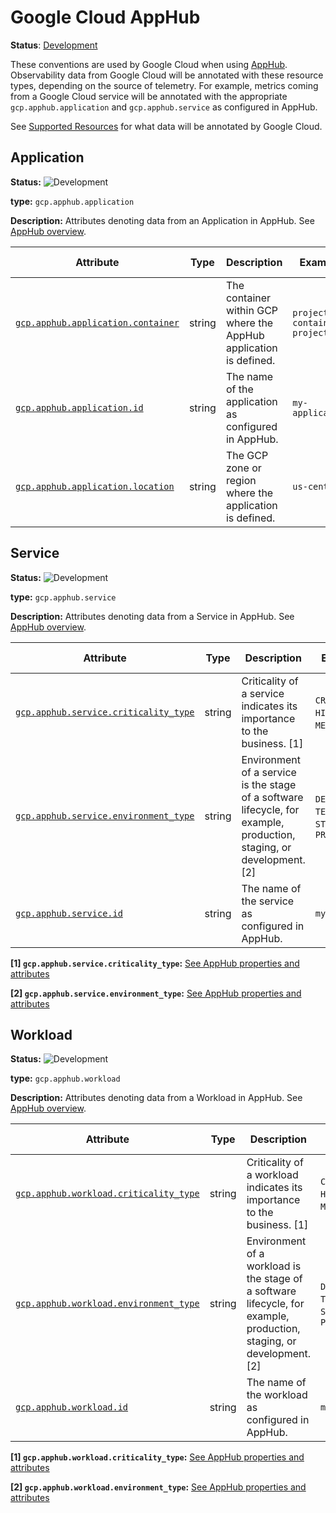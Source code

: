 # Google Cloud AppHub

**Status**: [Development][DocumentStatus]

These conventions are used by Google Cloud when using [AppHub](https://cloud.google.com/app-hub/docs/overview). Observability
data from Google Cloud will be annotated with these resource types, depending
on the source of telemetry. For example, metrics coming from a Google Cloud
service will be annotated with the appropriate `gcp.apphub.application` and
`gcp.apphub.service` as configured in AppHub.

See [Supported Resources](https://cloud.google.com/app-hub/docs/supported-resources) for what data will be annotated by Google Cloud.

## Application

<!-- semconv resource.gcp.apphub.application -->
<!-- NOTE: THIS TEXT IS AUTOGENERATED. DO NOT EDIT BY HAND. -->
<!-- see templates/registry/markdown/snippet.md.j2 -->
<!-- prettier-ignore-start -->
<!-- markdownlint-capture -->
<!-- markdownlint-disable -->


**Status:** ![Development](https://img.shields.io/badge/-development-blue)

**type:** `gcp.apphub.application`

**Description:** Attributes denoting data from an Application in AppHub. See [AppHub overview](https://cloud.google.com/app-hub/docs/overview).

| Attribute  | Type | Description  | Examples  | [Requirement Level](https://opentelemetry.io/docs/specs/semconv/general/attribute-requirement-level/) | Stability |
|---|---|---|---|---|---|
| [`gcp.apphub.application.container`](/docs/attributes-registry/gcp.md) | string | The container within GCP where the AppHub application is defined. | `projects/my-container-project` | `Required` | ![Development](https://img.shields.io/badge/-development-blue) |
| [`gcp.apphub.application.id`](/docs/attributes-registry/gcp.md) | string | The name of the application as configured in AppHub. | `my-application` | `Required` | ![Development](https://img.shields.io/badge/-development-blue) |
| [`gcp.apphub.application.location`](/docs/attributes-registry/gcp.md) | string | The GCP zone or region where the application is defined. | `us-central1` | `Required` | ![Development](https://img.shields.io/badge/-development-blue) |

<!-- markdownlint-restore -->
<!-- prettier-ignore-end -->
<!-- END AUTOGENERATED TEXT -->
<!-- endsemconv -->

## Service

<!-- semconv resource.gcp.apphub.service -->
<!-- NOTE: THIS TEXT IS AUTOGENERATED. DO NOT EDIT BY HAND. -->
<!-- see templates/registry/markdown/snippet.md.j2 -->
<!-- prettier-ignore-start -->
<!-- markdownlint-capture -->
<!-- markdownlint-disable -->


**Status:** ![Development](https://img.shields.io/badge/-development-blue)

**type:** `gcp.apphub.service`

**Description:** Attributes denoting data from a Service in AppHub. See [AppHub overview](https://cloud.google.com/app-hub/docs/overview).

| Attribute  | Type | Description  | Examples  | [Requirement Level](https://opentelemetry.io/docs/specs/semconv/general/attribute-requirement-level/) | Stability |
|---|---|---|---|---|---|
| [`gcp.apphub.service.criticality_type`](/docs/attributes-registry/gcp.md) | string | Criticality of a service indicates its importance to the business. [1] | `CRITICAL`; `HIGH`; `MEDIUM`; `LOW` | `Required` | ![Development](https://img.shields.io/badge/-development-blue) |
| [`gcp.apphub.service.environment_type`](/docs/attributes-registry/gcp.md) | string | Environment of a service is the stage of a software lifecycle, for example, production, staging, or development. [2] | `DEVELOPMENT`; `TEST`; `STAGING`; `PRODUCTION` | `Required` | ![Development](https://img.shields.io/badge/-development-blue) |
| [`gcp.apphub.service.id`](/docs/attributes-registry/gcp.md) | string | The name of the service as configured in AppHub. | `my-service` | `Required` | ![Development](https://img.shields.io/badge/-development-blue) |

**[1] `gcp.apphub.service.criticality_type`:** [See AppHub properties and attributes](https://cloud.google.com/app-hub/docs/overview#properties-attributes)

**[2] `gcp.apphub.service.environment_type`:** [See AppHub properties and attributes](https://cloud.google.com/app-hub/docs/overview#properties-attributes)

<!-- markdownlint-restore -->
<!-- prettier-ignore-end -->
<!-- END AUTOGENERATED TEXT -->
<!-- endsemconv -->

## Workload

<!-- semconv resource.gcp.apphub.workload -->
<!-- NOTE: THIS TEXT IS AUTOGENERATED. DO NOT EDIT BY HAND. -->
<!-- see templates/registry/markdown/snippet.md.j2 -->
<!-- prettier-ignore-start -->
<!-- markdownlint-capture -->
<!-- markdownlint-disable -->


**Status:** ![Development](https://img.shields.io/badge/-development-blue)

**type:** `gcp.apphub.workload`

**Description:** Attributes denoting data from a Workload in AppHub. See [AppHub overview](https://cloud.google.com/app-hub/docs/overview).

| Attribute  | Type | Description  | Examples  | [Requirement Level](https://opentelemetry.io/docs/specs/semconv/general/attribute-requirement-level/) | Stability |
|---|---|---|---|---|---|
| [`gcp.apphub.workload.criticality_type`](/docs/attributes-registry/gcp.md) | string | Criticality of a workload indicates its importance to the business. [1] | `CRITICAL`; `HIGH`; `MEDIUM`; `LOW` | `Required` | ![Development](https://img.shields.io/badge/-development-blue) |
| [`gcp.apphub.workload.environment_type`](/docs/attributes-registry/gcp.md) | string | Environment of a workload is the stage of a software lifecycle, for example, production, staging, or development. [2] | `DEVELOPMENT`; `TEST`; `STAGING`; `PRODUCTION` | `Required` | ![Development](https://img.shields.io/badge/-development-blue) |
| [`gcp.apphub.workload.id`](/docs/attributes-registry/gcp.md) | string | The name of the workload as configured in AppHub. | `my-workload` | `Required` | ![Development](https://img.shields.io/badge/-development-blue) |

**[1] `gcp.apphub.workload.criticality_type`:** [See AppHub properties and attributes](https://cloud.google.com/app-hub/docs/overview#properties-attributes)

**[2] `gcp.apphub.workload.environment_type`:** [See AppHub properties and attributes](https://cloud.google.com/app-hub/docs/overview#properties-attributes)

<!-- markdownlint-restore -->
<!-- prettier-ignore-end -->
<!-- END AUTOGENERATED TEXT -->
<!-- endsemconv -->

[DocumentStatus]: https://opentelemetry.io/docs/specs/otel/document-status
